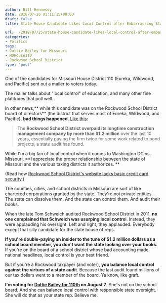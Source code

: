 ```yaml
---
author: Bill Hennessy
date: 2018-07-26 01:11:15+00:00
draft: false
title: State House Candidate Likes Local Control after Embarrassing State Audit

url:  /2018/07/25/state-house-candidate-likes-local-control-after-embarrassing-state-audit/
categories:
- Politics
tags:
- Dottie Bailey for Missouri
- MOHouse110
- Rockwood School District
type: "post"
---
```





One of the candidates for Missouri House District 110 (Eureka, Wildwood, and Pacific) sent out a mailer to voters today. 







The mailer talks about "local control" of education, and many other fine platitudes that poll well. 







In other news,** while this candidate was on the Rockwood School District board of directors** (the district that serves most of Eureka, Wildwood, and Pacific), **bad things happened**. [Like this](https://www.questia.com/newspaper/1P2-34329391/audit-rockwood-misspent-1-2-million):







> The **Rockwood School District overpaid its longtime construction management company by more than $1.2 million** over the last 10 years, essentially paying the firm twice for some work related to bond projects, a state audit has found.







While I'm a big fan of local control when it comes to Washington DC vs. Missouri, **I appreciate the proper relationship between the state of Missouri and the various taxing districts it authorizes. **







(Read how [Rockwood School District's website lacks basic credit card security](https://www.hennessysview.com/2018/07/23/quick-math-facts-on-rockwood-school-district-tax-history/).)







The counties, cities, and school districts in Missouri are sort of like chartered corporations granted by the state. They're not private entities. The state can dissolve them. And the state can control them. And audit their books.







When the late Tom Schweich audited Rockwood School District in 2011, **no one complained that Schweich was usurping local contro**l. Instead, they were applauding his oversight. Left and right, they applauded. Everybody except that silly candidate for the state house of reps. 







**If you're double-paying an insider to the tune of $1.2 million dollars as a school board member, you don't want the state looking over your books.** If you're on the board of a school district whose bad accounting made national headlines, local control is your best friend. 







But if you're a Rockwood taxpayer (and voter), **you balance local control against the virtues of a state audit**. Because the last audit found millions of our tax dollars went to a member of the board. Ya know, like graft. 







**I'm voting for [Dottie Bailey for 110th](https://dottiebailey.com) on August 7**. She's not on the school board. And she can balance local control with responsible state oversight. She will do that as your state rep. Believe me.



